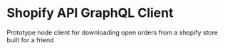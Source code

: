 # Shopify API GraphQL Client

Prototype node client for downloading open orders from a shopify store built for a friend
